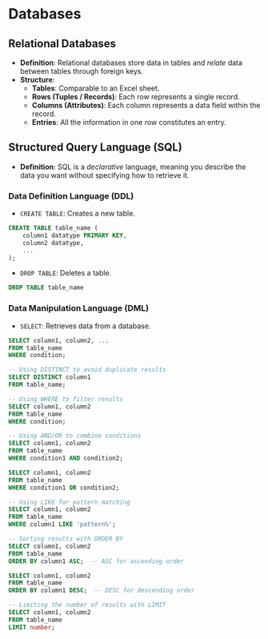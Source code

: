 # Databases

## Relational Databases

- **Definition**: Relational databases store data in tables and *relate* data between tables through foreign keys.
- **Structure**:
  - **Tables**: Comparable to an Excel sheet.
  - **Rows (Tuples / Records)**: Each row represents a single record.
  - **Columns (Attributes)**: Each column represents a data field within the record.
  - **Entries**: All the information in one row constitutes an entry.

## Structured Query Language (SQL)

- **Definition**: SQL is a *declarative* language, meaning you describe the data you want without specifying how to retrieve it.

### Data Definition Language (DDL)

- `CREATE TABLE`: Creates a new table.

```sql
CREATE TABLE table_name (
    column1 datatype PRIMARY KEY,
    column2 datatype,
    ...
);
```

- `DROP TABLE`: Deletes a table.

```sql
DROP TABLE table_name
```

### Data Manipulation Language (DML)

- `SELECT`: Retrieves data from a database.

```sql
SELECT column1, column2, ...
FROM table_name
WHERE condition;

-- Using DISTINCT to avoid duplicate results
SELECT DISTINCT column1
FROM table_name;

-- Using WHERE to filter results
SELECT column1, column2
FROM table_name
WHERE condition;

-- Using AND/OR to combine conditions
SELECT column1, column2
FROM table_name
WHERE condition1 AND condition2;

SELECT column1, column2
FROM table_name
WHERE condition1 OR condition2;

-- Using LIKE for pattern matching
SELECT column1, column2
FROM table_name
WHERE column1 LIKE 'pattern%';

-- Sorting results with ORDER BY
SELECT column1, column2
FROM table_name
ORDER BY column1 ASC;  -- ASC for ascending order

SELECT column1, column2
FROM table_name
ORDER BY column1 DESC;  -- DESC for descending order

-- Limiting the number of results with LIMIT
SELECT column1, column2
FROM table_name
LIMIT number;
```
